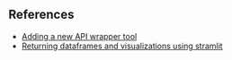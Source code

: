 
## References

* [Adding a new API wrapper tool](https://medium.com/@gil.fernandes/langchain-chat-with-custom-tools-functions-and-memory-e34daa331aa7)
* [Returning dataframes and visualizations using stramlit](https://dev.to/ngonidzashe/chat-with-your-csv-visualize-your-data-with-langchain-and-streamlit-ej7)
